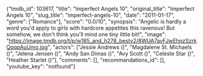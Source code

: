 {"tmdb_id": 103617, "title": "Imperfect Angels 10", "original_title": "Imperfect Angels 10", "slug_title": "imperfect-angels-10", "date": "2011-01-17", "genre": ["Romance"], "score": "0.0/10", "synopsis": "Angelic is hardly a word you'd apply to girls with hardcore appetites this ravenous! But somehow, we don't think you'll mind one tiny little bit!", "image": "https://image.tmdb.org/t/p/w185_and_h278_bestv2/8WUA7avFJwEhpzSzrkQqqpAuUmo.jpg", "actors": ["Jessie Andrews ()", "Magdalene St. Michaels ()", "Jelena Jensen ()", "Andy San Dimas ()", "Avy Scott ()", "Celeste Star ()", "Heather Starlet ()"], "comments": [], "recommandations_id": [], "youtube_key": "notfound"}